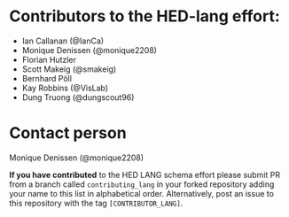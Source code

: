 # Contributors to the HED-lang effort:

- Ian Callanan (@IanCa)
- Monique Denissen (@monique2208)
- Florian Hutzler
- Scott Makeig (@smakeig) 
- Bernhard Pöll
- Kay Robbins (@VisLab)
- Dung Truong (@dungscout96)

# Contact person
Monique Denissen (@monique2208)

**If you have contributed** to the HED LANG schema effort please submit PR from a
branch called `contributing_lang` in your forked repository adding your name to this list in alphabetical order.
Alternatively, post an issue to this repository with the tag `[CONTRIBUTOR_LANG]`.
